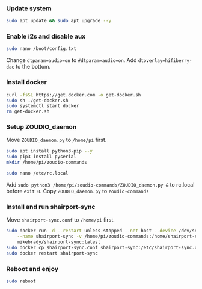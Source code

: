 ### Update system

```bash
sudo apt update && sudo apt upgrade --y
```

### Enable i2s and disable aux

```bash
sudo nano /boot/config.txt
```

Change `dtparam=audio=on` to `#dtparam=audio=on`.
Add `dtoverlay=hifiberry-dac` to the bottom.

### Install docker

```bash
curl -fsSL https://get.docker.com -o get-docker.sh
sudo sh ./get-docker.sh
sudo systemctl start docker
rm get-docker.sh
```

### Setup ZOUDIO_daemon

Move `ZOUDIO_daemon.py` to `/home/pi` first.

```bash
sudo apt install python3-pip --y
sudo pip3 install pyserial
mkdir /home/pi/zoudio-commands

sudo nano /etc/rc.local
```

Add `sudo python3 /home/pi/zoudio-commands/ZOUDIO_daemon.py &`  to rc.local before `exit 0`.
Copy `ZOUDIO_daemon.py` to `zoudio-commands`

### Install and run shairport-sync

Move `shairport-sync.conf` to `/home/pi` first.

```bash
sudo docker run -d --restart unless-stopped --net host --device /dev/snd \
    --name shairport-sync -v /home/pi/zoudio-commands:/home/shairport-sync/zoudio-commands:Z \
    mikebrady/shairport-sync:latest
sudo docker cp shairport-sync.conf shairport-sync:/etc/shairport-sync.conf
sudo docker restart shairport-sync
```

### Reboot and enjoy

```bash
sudo reboot
```